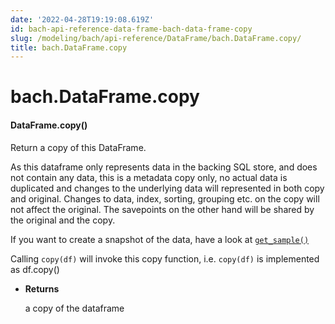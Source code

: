 ```yaml
---
date: '2022-04-28T19:19:08.619Z'
id: bach-api-reference-data-frame-bach-data-frame-copy
slug: /modeling/bach/api-reference/DataFrame/bach.DataFrame.copy/
title: bach.DataFrame.copy
---
```


# bach.DataFrame.copy


#### DataFrame.copy()
Return a copy of this DataFrame.

As this dataframe only represents data in the backing SQL store, and does not contain any data,
this is a metadata copy only, no actual data is duplicated and changes to the underlying data
will represented in both copy and original.
Changes to data, index, sorting, grouping etc. on the copy will not affect the original.
The savepoints on the other hand will be shared by the original and the copy.

If you want to create a snapshot of the data, have a look at [`get_sample()`](/docs/modeling/bach/api-reference/DataFrame/bach.DataFrame.get-sample/#bach.DataFrame.get-sample)

Calling `copy(df)` will invoke this copy function, i.e. `copy(df)` is implemented as df.copy()


* **Returns**

    a copy of the dataframe


<!-- !! processed by numpydoc !! -->
